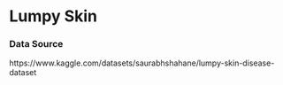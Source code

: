 <h1>Lumpy Skin</h1>
<h3>Data Source</h3>
https://www.kaggle.com/datasets/saurabhshahane/lumpy-skin-disease-dataset
